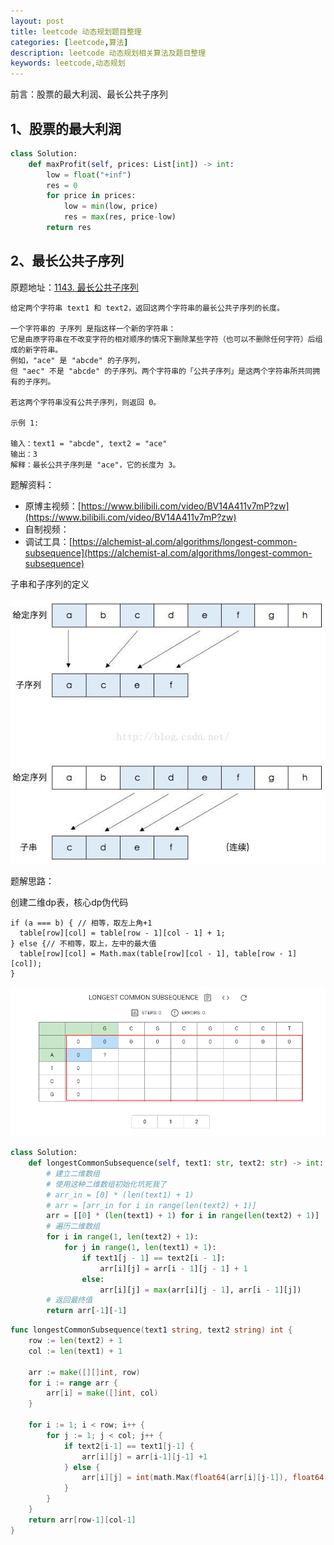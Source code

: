 ```yaml
---
layout: post
title: leetcode 动态规划题目整理
categories: [leetcode,算法]
description: leetcode 动态规划相关算法及题目整理
keywords: leetcode,动态规划
---
```


前言：股票的最大利润、最长公共子序列

## 1、股票的最大利润

```python
class Solution:
    def maxProfit(self, prices: List[int]) -> int:
        low = float("+inf")
        res = 0
        for price in prices:
            low = min(low, price)
            res = max(res, price-low)
        return res
```



## 2、最长公共子序列

原题地址：[1143. 最长公共子序列](https://leetcode-cn.com/problems/longest-common-subsequence/)

```
给定两个字符串 text1 和 text2，返回这两个字符串的最长公共子序列的长度。

一个字符串的 子序列 是指这样一个新的字符串：
它是由原字符串在不改变字符的相对顺序的情况下删除某些字符（也可以不删除任何字符）后组成的新字符串。
例如，"ace" 是 "abcde" 的子序列，
但 "aec" 不是 "abcde" 的子序列。两个字符串的「公共子序列」是这两个字符串所共同拥有的子序列。

若这两个字符串没有公共子序列，则返回 0。

示例 1:

输入：text1 = "abcde", text2 = "ace" 
输出：3  
解释：最长公共子序列是 "ace"，它的长度为 3。
```



题解资料：

- 原博主视频：[https://www.bilibili.com/video/BV14A411v7mP?zw](https://www.bilibili.com/video/BV14A411v7mP?zw)
- 自制视频：
- 调试工具：[https://alchemist-al.com/algorithms/longest-common-subsequence](https://alchemist-al.com/algorithms/longest-common-subsequence)

子串和子序列的定义

![image](https://raw.githubusercontent.com/Taoey/Taoey.github.io/master/_pics/2021-2-18-动态规划题目整理.assets/20160529225550069)



题解思路：

创建二维dp表，核心dp伪代码

```
if (a === b) { // 相等，取左上角+1
  table[row][col] = table[row - 1][col - 1] + 1;
} else {// 不相等，取上，左中的最大值
  table[row][col] = Math.max(table[row][col - 1], table[row - 1][col]);
}
```

![image-20210218171441430](https://raw.githubusercontent.com/Taoey/Taoey.github.io/master/_pics/2021-2-18-动态规划题目整理.assets/image-20210218171441430.png)

```python
class Solution:
    def longestCommonSubsequence(self, text1: str, text2: str) -> int:
        # 建立二维数组
        # 使用这种二维数组初始化坑死我了
        # arr_in = [0] * (len(text1) + 1)
        # arr = [arr_in for i in range(len(text2) + 1)]
        arr = [[0] * (len(text1) + 1) for i in range(len(text2) + 1)]
        # 遍历二维数组
        for i in range(1, len(text2) + 1):
            for j in range(1, len(text1) + 1):
                if text1[j - 1] == text2[i - 1]:
                    arr[i][j] = arr[i - 1][j - 1] + 1
                else:
                    arr[i][j] = max(arr[i][j - 1], arr[i - 1][j])
        # 返回最终值
        return arr[-1][-1]
```



```go
func longestCommonSubsequence(text1 string, text2 string) int {
	row := len(text2) + 1
	col := len(text1) + 1

	arr := make([][]int, row)
	for i := range arr {
		arr[i] = make([]int, col)
	}

	for i := 1; i < row; i++ {
		for j := 1; j < col; j++ {
			if text2[i-1] == text1[j-1] {
				arr[i][j] = arr[i-1][j-1] +1
			} else {
				arr[i][j] = int(math.Max(float64(arr[i][j-1]), float64(arr[i-1][j])))
			}
		}
	}
	return arr[row-1][col-1]
}
```

